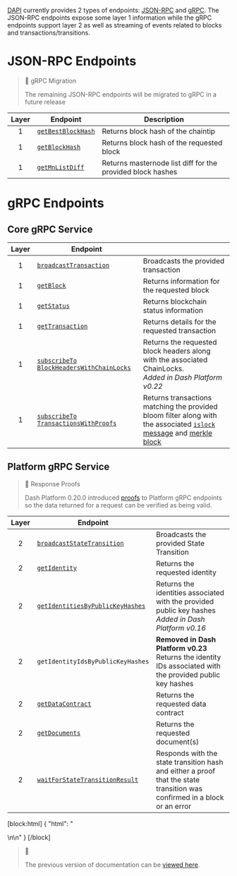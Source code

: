[DAPI](explanation-dapi) currently provides 2 types of endpoints: [JSON-RPC](https://www.jsonrpc.org/) and [gRPC](https://grpc.io/docs/guides/). The JSON-RPC endpoints expose some layer 1 information while the gRPC endpoints support layer 2 as well as streaming of events related to blocks and transactions/transitions.

# JSON-RPC Endpoints

> 📘 gRPC Migration
>
> The remaining JSON-RPC endpoints will be migrated to gRPC in a future release

| Layer | Endpoint | Description |
| :-: | - | - |
| 1 | [`getBestBlockHash`](reference-dapi-endpoints-json-rpc-endpoints#getbestblockhash) | Returns block hash of the chaintip |
| 1 | [`getBlockHash`](reference-dapi-endpoints-json-rpc-endpoints#getblockhash) | Returns block hash of the requested block |
| 1 | [`getMnListDiff`](reference-dapi-endpoints-json-rpc-endpoints#getmnlistdiff) | Returns masternode list diff for the provided block hashes |

# gRPC Endpoints

## Core gRPC Service

| Layer | Endpoint | |
| :-: | - | - |
| 1 | [`broadcastTransaction`](reference-dapi-endpoints-core-grpc-endpoints#broadcasttransaction) | Broadcasts the provided transaction |
| 1 | [`getBlock`](reference-dapi-endpoints-core-grpc-endpoints#getblock) | Returns information for the requested block |
| 1 | [`getStatus`](reference-dapi-endpoints-core-grpc-endpoints#getstatus) | Returns blockchain status information |
| 1 | [`getTransaction`](reference-dapi-endpoints-core-grpc-endpoints#gettransaction) | Returns details for the requested transaction |
| 1 | [`subscribeTo` `BlockHeadersWithChainLocks`](reference-dapi-endpoints-core-grpc-endpoints#subscribetoblockheaderswithchainlocks) | Returns the requested block headers along with the associated ChainLocks.<br>*Added in Dash Platform v0.22*|
| 1 | [`subscribeTo` `TransactionsWithProofs`](reference-dapi-endpoints-core-grpc-endpoints#subscribetotransactionswithproofs) | Returns transactions matching the provided bloom filter along with the associated [`islock` message](https://dashcore.readme.io/docs/core-ref-p2p-network-instantsend-messages#islock) and [merkle block](https://dashcore.readme.io/docs/core-ref-p2p-network-data-messages#merkleblock) |

## Platform gRPC Service

> 📘 Response Proofs
>
> Dash Platform 0.20.0 introduced [proofs](reference-platform-proofs) to Platform gRPC endpoints so the data returned for a request can be verified as being valid.

| Layer | Endpoint | |
| :-: | - | - |
| 2 | [`broadcastStateTransition`](reference-dapi-endpoints-platform-endpoints#broadcaststatetransition) | Broadcasts the provided State Transition |
| 2 | [`getIdentity`](reference-dapi-endpoints-platform-endpoints#getidentity) | Returns the requested identity |
| 2 | [`getIdentitiesByPublicKeyHashes`](reference-dapi-endpoints-platform-endpoints#getidentitiesbypublickeyhashes) | Returns the identities associated with the provided public key hashes<br>_Added in Dash Platform v0.16_ |
| 2 | `getIdentityIdsByPublicKeyHashes` | **Removed in Dash Platform v0.23**<br>Returns the identity IDs associated with the provided public key hashes |
| 2 | [`getDataContract`](reference-dapi-endpoints-platform-endpoints#getdatacontract) | Returns the requested data contract |
| 2 | [`getDocuments`](reference-dapi-endpoints-platform-endpoints#getdocuments) | Returns the requested document(s) |
| 2 | [`waitForStateTransitionResult`](reference-dapi-endpoints-platform-endpoints#waitforstatetransitionresult) | Responds with the state transition hash and either a proof that the state transition was confirmed in a block or an error |

[block:html]
{
  "html": "<div></div>\n<!--\nPrimarily for debugging, don't document - getConsensusParams\n-->\n<style></style>"
}
[/block]

> 📘
>
> The previous version of documentation can be [viewed here](https://dashplatform.readme.io/v0.22.0/docs/reference-dapi-endpoints).
